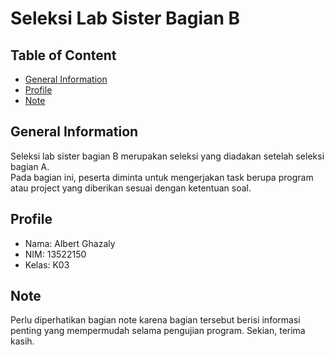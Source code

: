 # Seleksi Lab Sister Bagian B
## Table of Content
* [General Information](#general-information)
* [Profile](#profile)
* [Note](#note)
## General Information
Seleksi lab sister bagian B merupakan seleksi yang diadakan setelah seleksi bagian A.</br> Pada bagian ini, peserta diminta untuk mengerjakan task berupa program atau project yang diberikan sesuai dengan ketentuan soal. </br>
## Profile
* Nama: Albert Ghazaly
* NIM: 13522150
* Kelas: K03
## Note
Perlu diperhatikan bagian note karena bagian tersebut berisi informasi penting yang mempermudah selama pengujian program. Sekian, terima kasih.
